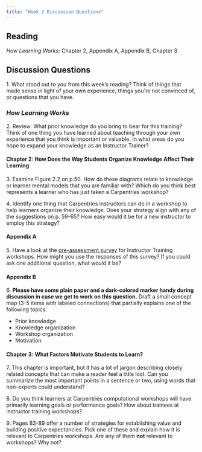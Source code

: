 ```yaml
---
title: "Week 2 Discussion Questions"
---
```

## Reading
_How Learning Works_: Chapter 2, Appendix A, Appendix B, Chapter 3

## Discussion Questions

1\. What stood out to you from this week’s reading? Think of things that made sense in light of your own experience, things you're not convinced of, or questions that you have. 

### _How Learning Works_
2\. Review: What prior knowledge do you bring to bear for this training? Think of one thing you have learned about teaching through your own experience that you think is important or valuable. In what areas do you hope to expand your knowledge as an Instructor Trainer?

#### Chapter 2: How Does the Way Students Organize Knowledge Affect Their Learning

3\. Examine Figure 2.2 on p.50. How do these diagrams relate to knowledge or learner mental models that you are familiar with? Which do you think best represents a learner who has just taken a Carpentries workshop? 

4\. Identify one thing that Carpentries instructors can do in a workshop to help learners organize their knowledge. Does your strategy align with any of the suggestions on p. 59-65? How easy would it be for a new instructor to employ this strategy?

#### Appendix A
5\. Have a look at the [pre-assessment survey](https://www.surveymonkey.com/r/Preview/?sm=pRLWB3SiycOkcDiF9r3UP5tGr2zOHWJy_2BRNgUdCAjNuIlHUEY1KC2IWSB2dl2tqg) for Instructor Training workshops. How might you use the responses of this survey? If you could ask one additional question, what would it be?

#### Appendix B
6\. **Please have some plain paper and a dark-colored marker handy during discussion in case we get to work on this question.** Draft a small concept map (3-5 items with labeled connections) that partially explains one of the following topics:

* Prior knowledge
* Knowledge organization
* Workshop organization
* Motivation

#### Chapter 3: What Factors Motivate Students to Learn?

7\. This chapter is important, but it has a lot of jargon describing closely related concepts that can make a reader feel a little lost. Can you summarize the most important points in a sentence or two, using words that non-experts could understand?

8\. Do you think learners at Carpentries computational workshops will have primarily learning goals or performance goals? How about trainees at instructor training workshops?

9\. Pages 83-89 offer a number of strategies for establishing value and building positive expectancies. Pick one of these and explain how it is relevant to Carpentries workshops. Are any of them **not** relevant to workshops? Why not?




